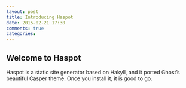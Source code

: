 ```yaml
---
layout: post
title: Introducing Haspot 
date: 2015-02-21 17:30
comments: true
categories: 
---
```


## Welcome to Haspot
Haspot is a static site generator based on Hakyll, and it ported Ghost’s beautiful Casper theme. Once you install it, it is good to go.
